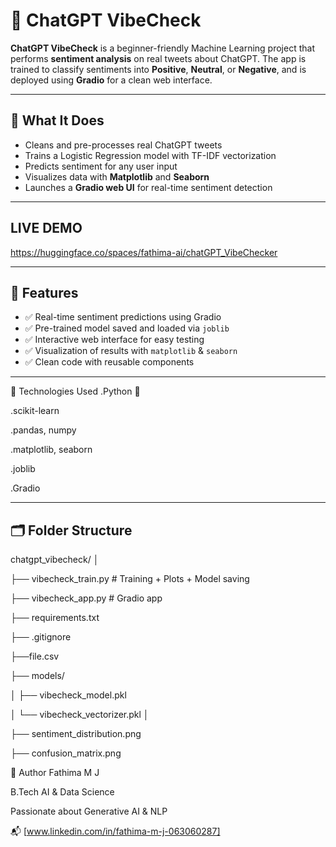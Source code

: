 # 🧠 ChatGPT VibeCheck

**ChatGPT VibeCheck** is a beginner-friendly Machine Learning project that performs **sentiment analysis** on real tweets about ChatGPT. The app is trained to classify sentiments into **Positive**, **Neutral**, or **Negative**, and is deployed using **Gradio** for a clean web interface.

---

## 📌 What It Does

- Cleans and pre-processes real ChatGPT tweets
- Trains a Logistic Regression model with TF-IDF vectorization
- Predicts sentiment for any user input
- Visualizes data with **Matplotlib** and **Seaborn**
- Launches a **Gradio web UI** for real-time sentiment detection

---
## LIVE DEMO
https://huggingface.co/spaces/fathima-ai/chatGPT_VibeChecker

---

## 🧪 Features

- ✅ Real-time sentiment predictions using Gradio
- ✅ Pre-trained model saved and loaded via `joblib`
- ✅ Interactive web interface for easy testing
- ✅ Visualization of results with `matplotlib` & `seaborn`
- ✅ Clean code with reusable components

---
🧠 Technologies Used
.Python 🐍

.scikit-learn

.pandas, numpy

.matplotlib, seaborn

.joblib

.Gradio

---

## 🗂 Folder Structure
chatgpt_vibecheck/
│

├── vibecheck_train.py # Training + Plots + Model saving

├── vibecheck_app.py # Gradio app

├── requirements.txt

├── .gitignore

├──file.csv

├── models/

│ ├── vibecheck_model.pkl

│ └── vibecheck_vectorizer.pkl
│

├── sentiment_distribution.png

├── confusion_matrix.png

👤 Author
Fathima M J

B.Tech AI & Data Science

Passionate about Generative AI & NLP

📬 [www.linkedin.com/in/fathima-m-j-063060287]
